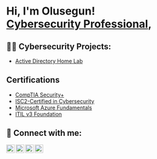 <h1>Hi, I'm Olusegun! <br/> <a href="https://www.linkedin.com/in/joshmadakor/">Cybersecurity Professional</a>, 

<h2>👨‍💻 Cybersecurity Projects:</h2>

- [Active Directory Home Lab](https://github.com/blink3moi/ActiveDirectoryLab/blob/main/README.md)
  
<h2>Certifications</h2>

- [CompTIA Security+](https://www.youtube.com/watch?v=a83ASGn_V_s)
- [ISC2-Certified in Cybersecurity](https://www.youtube.com/watch?v=uHy3oM7NnoU)
- [Microsoft Azure Fundamentals](https://www.youtube.com/watch?v=N-L9hklSlNk)
- [ITIL v3 Foundation](https://www.youtube.com/watch?v=OfvdQeh79s0)


<h2> 🤳 Connect with me:</h2>

[<img align="left" alt="JoshMadakor | YouTube" width="22px" src="https://cdn.jsdelivr.net/npm/simple-icons@v3/icons/youtube.svg" />][youtube]
[<img align="left" alt="JoshMadakor | Twitter" width="22px" src="https://cdn.jsdelivr.net/npm/simple-icons@v3/icons/twitter.svg" />][twitter]
[<img align="left" alt="JoshMadakor | LinkedIn" width="22px" src="https://cdn.jsdelivr.net/npm/simple-icons@v3/icons/linkedin.svg" />][linkedin]
[<img align="left" alt="JoshMadakor | Instagram" width="22px" src="https://cdn.jsdelivr.net/npm/simple-icons@v3/icons/instagram.svg" />][instagram]

[twitter]: https://twitter.com/joshmadakor
[youtube]: https://www.youtube.com/c/joshmadakor
[instagram]: https://www.instagram.com/joshmadakor/
[linkedin]: https://linkedin.com/in/joshmadakor

<!--
**joshmadakor1/joshmadakor1** is a ✨ _special_ ✨ repository because its `README.md` (this file) appears on your GitHub profile.

Here are some ideas to get you started:

- 🔭 I’m currently working on ...
- 🌱 I’m currently learning ...
- 👯 I’m looking to collaborate on ...
- 🤔 I’m looking for help with ...
- 💬 Ask me about ...
- 📫 How to reach me: ...
- 😄 Pronouns: ...
- ⚡ Fun fact: ...
-->
